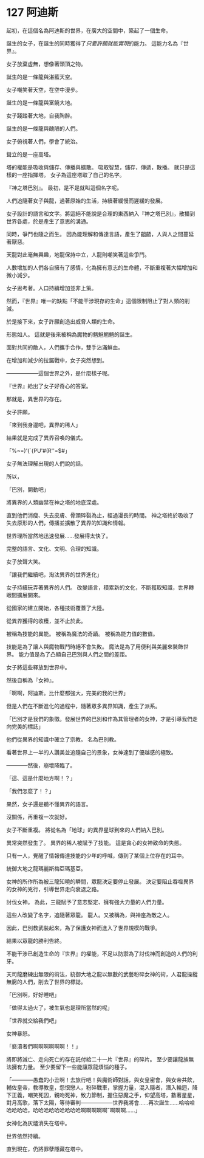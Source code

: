# 127 阿迪斯

起初，在這個名為阿迪斯的世界，在廣大的空間中，築起了一個生命。

誕生的女子，在誕生的同時獲得了*只要許願就能實現*的能力。
這能力名為『世界』。

女子放棄虛無，想像著頭頂之物。

誕生的是一條龍與湛藍天空。

女子嘲笑著天空，在空中漫步。

誕生的是一條龍與富饒大地。

女子踐踏著大地，自我陶醉。

誕生的是一條龍與醜陋的人們。

女子俯視著人們，學會了統治。

聳立的是一座高塔。

塔的權能是吸收與儲存、傳播與擴散。
吸取智慧，儲存，傳遞，散播。
就只是這樣的一座指揮塔。
女子為這座塔取了自己的名字。

『神之塔巴別』。
最初，是不是就叫這個名字呢。

人們追隨著女子與龍，過著原始的生活，持續著緩慢而遲緩的發展。

女子設計的語言和文字。將這絕不能說是合理的東西納入『神之塔巴別』，散播到世界各處，於是產生了意思的溝通。

同時，爭鬥也隨之而生。
因為能理解和傳達言語，產生了齟齬，人與人之間蔓延著厭惡。

天龍對此毫無興趣，地龍保持中立，人龍則嘲笑著這些爭鬥。

人數增加的人們各自擁有了感情，化為擁有意志的生命體，不斷重複著大幅增加和微小減少。

女子思考著。人口持續增加並非上策。

然而，『世界』唯一的缺點「不能干涉現存的生命」這個限制阻止了對人類的削減。

於是接下來，女子許願創造出威脅人類的生命。

形態如人。
這就是後來被稱為魔物的魑魅魍魎的誕生。

面對共同的敵人，人們攜手合作，雙手沾滿鮮血。

在增加和減少的拉鋸戰中，女子突然想到。

――――――這個世界之外，是什麼樣子呢。

『世界』給出了女子好奇心的答案。

那就是，異世界的存在。

女子許願。

「來到我身邊吧，異界的稀人」

結果就是完成了異界召喚的儀式。

「%~=)'{`{PU'#(R''=$#」

女子無法理解出現的人們說的話。

所以，

「巴別，開動吧」

將異界的人類幽禁在神之塔的地底深處。

直到他們消瘦、失去皮膚、骨頭碎裂為止，經過漫長的時間。
神之塔終於吸收了失去原形的人們，傳播並擴散了異界的知識和情報。

世界理所當然地迅速發展……發展得太快了。

完整的語言、文化、文明、合理的知識。

女子放聲大笑。

「讓我們繼續吧，淘汰異界的世界進化」

女子持續玩弄著異界的人們。
改變語言，積累新的文化，不斷獲取知識，世界轉眼間擴展開來。

從國家的建立開始，各種技術覆蓋了大陸。

從異界獲得的收穫，並不止於此。

被稱為技能的異能。
被稱為魔法的奇蹟。
被稱為能力值的數值。

技能是為了讓人與魔物戰鬥時絕不會失敗。
魔法是為了用便利與美麗來裝飾世界。
能力值是為了凸顯自己巴別與人們之間的差距。

女子將這些釋放到世界中。

然後自稱為『女神』。

「啊啊，阿迪斯。比什麼都強大，完美的我的世界」

但是人們在不斷進化的過程中，隨著眾多異界知識，產生了派系。

「巴別才是我們的象徵。發展世界的巴別和作為其管理者的女神，才是引導我們走向完美的標誌」

他們從異界的知識中確立了宗教。
名為巴別教。

看著世界上一半的人讚美並追隨自己的景象，女神達到了優越感的極致。

————然後，崩壞降臨了。

「這、這是什麼地方啊！？」

「我們怎麼了！？」

果然，女子還是聽不懂異界的語言。

沒關係，再重複一次就好。

女子不斷重複。
將從名為「地球」的異界星球到來的人們納入巴別。

異常突然發生了。
異界的稀人被賦予了技能。
這是貪心的女神致命的失態。

只有一人，覺醒了情報傳達技能的少年的呼喊，傳到了某個上位存在的耳中。

統御大地之龍瑪麗斯梅亞瑪基亞。

女神的所作所為被三龍知曉的瞬間，眾龍決定要停止發展。
決定要阻止吞噬異界的女神的兇行，引導世界走向衰退之路。

討伐女神。
為此，三龍賦予了意志堅定、擁有強大力量的人們力量。

這些人改變了名字，追隨著眾龍。
龍人。又被稱為，與神座為敵之人。

因此，巴別教武裝起來，為了保護女神而進入了世界規模的戰爭。

結果以眾龍的勝利告終。

不能干涉已創造生命的『世界』的權能，不足以防禦為了討伐神而創造的人們的利牙。

天司龍磨練出無限的術法，統御大地之龍以無數的武藝粉碎女神的術，人君龍操縱無窮的人們，削去了世界的標誌。

「巴別啊，好好睡吧」

「做得太過火了，被生氣也是理所當然的呢」

「世界就交給我們吧」

女神暴怒。

「褻瀆者們啊啊啊啊啊啊！！」

將即將滅亡、走向死亡的存在託付給二十一片『世界』的碎片。
至少要讓龍族無法擁有力量。
至少要留下一些能讓眾龍煩惱的種子。

「————愚蠢的小丑啊！去旅行吧！與魔術師對話，與女皇密會，與女帝共飲，輔佐皇帝，教導教皇，怨恨戀人，粉碎戰車，掌握力量，混入隱者，潛入輪迴，降下正義，嘲笑死囚，親吻死神，致力節制，握住惡魔之手，仰望高塔，數著星星，對月高歌，落下太陽，等待審判――――――世界我將會……再次誕生……哈哈哈哈哈哈哈，哈哈哈哈哈哈哈哈哈啊啊啊啊啊˝啊啊啊……」

女神化為灰燼消失在塔中。

世界依然持續。

直到現在，仍將罪孽隱藏在塔中。